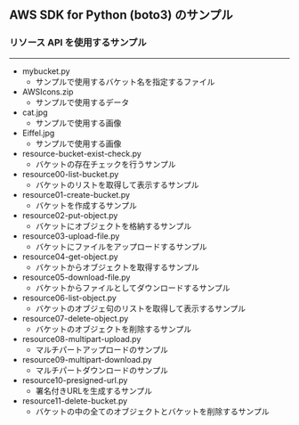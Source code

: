 ## AWS SDK for Python (boto3) のサンプル 

### リソース API を使用するサンプル

***
- mybucket.py
  - サンプルで使用するバケット名を指定するファイル
- AWSIcons.zip
  - サンプルで使用するデータ
- cat.jpg
  - サンプルで使用する画像
- Eiffel.jpg
  - サンプルで使用する画像
- resource-bucket-exist-check.py
  - バケットの存在チェックを行うサンプル
- resource00-list-bucket.py
  - バケットのリストを取得して表示するサンプル
- resource01-create-bucket.py
  - バケットを作成するサンプル
- resource02-put-object.py
  - バケットにオブジェクトを格納するサンプル
- resource03-upload-file.py
  - バケットにファイルをアップロードするサンプル
- resource04-get-object.py
  - バケットからオブジェクトを取得するサンプル
- resource05-download-file.py
  - バケットからファイルとしてダウンロードするサンプル
- resource06-list-object.py
  - バケットのオブジェ句のリストを取得して表示するサンプル
- resource07-delete-object.py
  - バケットのオブジェクトを削除するサンプル
- resource08-multipart-upload.py
  - マルチパートアップロードのサンプル
- resource09-multipart-download.py
  - マルチパートダウンロードのサンプル
- resource10-presigned-url.py
  - 署名付きURLを生成するサンプル
- resource11-delete-bucket.py
  - バケットの中の全てのオブジェクトとバケットを削除するサンプル









